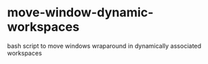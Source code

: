 # move-window-dynamic-workspaces
bash script to move windows wraparound in dynamically associated workspaces
